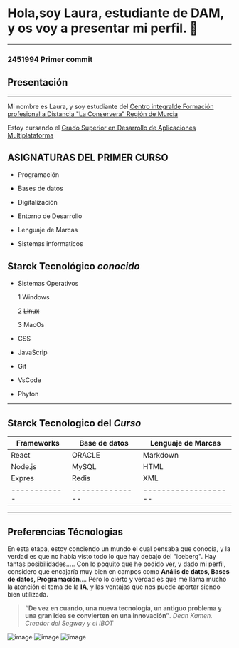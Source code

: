 # Hola,soy Laura, estudiante de DAM, y os voy a presentar mi perfil. 👋

---

### 2451994 Primer commit


## Presentación
---

Mi  nombre es Laura, y soy estudiante del [Centro integralde Formación profesional a Distancia "La Conservera" Región de Murcia](http://www.fplaconservera.es/)

Estoy cursando el [Grado Superior en Desarrollo de Aplicaciones Multiplataforma](https://llegarasalto.com/guiafp/ciclos/IFC-322.html)

## ASIGNATURAS DEL PRIMER CURSO 

- Programación

- Bases de datos

- Digitalización

- Entorno de Desarrollo

- Lenguaje de Marcas

- Sistemas informaticos

## Starck Tecnológico _conocido_

- Sistemas Operativos

    1 Windows

    2 ~~Linux~~

    3 MacOs

- CSS

- JavaScrip 

- Git

- VsCode

- Phyton

---

## Starck Tecnologico del _Curso_


| Frameworks | Base de datos | Lenguaje de Marcas |
|------------|---------------|--------------------|
| React      | ORACLE        | Markdown           |    
| Node.js    | MySQL         | HTML               | 
| Expres     | Redis         | XML                |    
|------------|---------------|--------------------|

---

## Preferencias Técnologias

En esta etapa, estoy conciendo un mundo el cual pensaba que conocía, y la verdad es que no había visto todo lo que hay debajo del "iceberg". Hay tantas posibilidades..... Con lo poquito que he podido ver, y dado mi perfil, considero que encajaría muy bien en campos como **Anális de datos, Bases de datos, Programación**.... Pero lo cierto y verdad es que me llama mucho la atención el tema de la **IA**, y las ventajas que nos puede aportar siendo bien utilizada.

> **“De vez en cuando, una nueva tecnología, un antiguo problema y una gran idea se convierten en una innovación”**. _Dean Kamen. Creador del Segway y el iBOT_


![image](https://github.com/user-attachments/assets/80d30df9-2e94-4ce1-a162-171eba2bf2cc) ![image](https://github.com/user-attachments/assets/6dcdf4d2-9595-49bf-9665-6a8af7fdfd79) ![image](https://github.com/user-attachments/assets/962d209b-c628-46af-b02f-458705404a36) 








